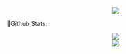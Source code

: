 
<div align="center"> <img src="https://readme-typing-svg.herokuapp.com/?lines=Hi I'm Me106y 🌈&center=true&font=Roboto&size=27" /></div>


<!--
**Me106y/Me106y** is a ✨ _special_ ✨ repository because its `README.md` (this file) appears on your GitHub profile.

Here are some ideas to get you started:

- 🔭 I’m currently working on ...
- 🌱 I’m currently learning ...
- 👯 I’m looking to collaborate on ...
- 🤔 I’m looking for help with ...
- 💬 Ask me about ...
- 📫 How to reach me: ...
- 😄 Pronouns: ...
- ⚡ Fun fact: ...
-->
🤖Github Stats: 
<div align="center"> <img src="https://github-readme-stats.vercel.app/api?username=Me106y&show_icons=true&theme=tokyonight" /> </div>
<div align="center"> <img src="https://github-readme-streak-stats.herokuapp.com/?user=Me106y" /> </div>



